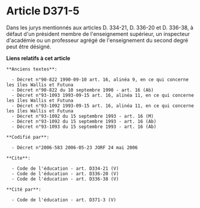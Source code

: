 # Article D371-5

Dans les jurys mentionnés aux articles D. 334-21, D. 336-20 et D. 336-38, à défaut d'un président membre de l'enseignement
supérieur, un inspecteur d'académie ou un professeur agrégé de l'enseignement du second degré peut être désigné.

**Liens relatifs à cet article**

	**Anciens textes**:

	  - Décret n°90-822 1990-09-10 art. 16, alinéa 9, en ce qui concerne les îles Wallis et Futuna
	  - Décret n°90-822 du 10 septembre 1990 - art. 16 (Ab)
	  - Décret n°93-1093 1993-09-15 art. 16, alinéa 11, en ce qui concerne les îles Wallis et Futuna
	  - Décret n°93-1092 1993-09-15 art. 16, alinéa 11, en ce qui concerne les îles Wallis et Futuna
	  - Décret n°93-1092 du 15 septembre 1993 - art. 16 (M)
	  - Décret n°93-1092 du 15 septembre 1993 - art. 16 (Ab)
	  - Décret n°93-1093 du 15 septembre 1993 - art. 16 (Ab)

	**Codifié par**:

	  - Décret n°2006-583 2006-05-23 JORF 24 mai 2006

	**Cite**:

	  - Code de l'éducation - art. D334-21 (V)
	  - Code de l'éducation - art. D336-20 (V)
	  - Code de l'éducation - art. D336-38 (V)

	**Cité par**:

	  - Code de l'éducation - art. D371-3 (V)
